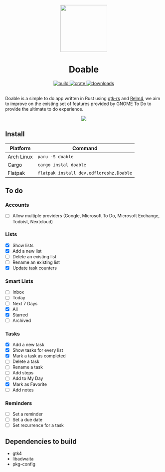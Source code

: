 <div align="center">
  <br>
  <img src="https://raw.githubusercontent.com/edfloreshz/do/main/data/icons/hicolor/scalable/dev.edfloreshz.Doable.svg" width="150" />
  <h1>Doable</h1>
  <a href="https://github.com/edfloreshz/doable/actions/workflows/rust.yml">
    <img src="https://img.shields.io/github/workflow/status/edfloreshz/sensei/Rust?logo=GitHub" alt="build"/>
  </a>
  <a href="https://crates.io/crates/doable">
    <img src="https://img.shields.io/crates/v/doable?label=Doable" alt="crate"/>
  </a>
   <a href="https://crates.io/crates/doable">
    <img src="https://img.shields.io/crates/d/doable" alt="downloads"/>
  </a>
</div>
<br/>

Doable is a simple to do app written in Rust using [gtk-rs](https://gtk-rs.org/) and [Relm4](https://relm4.org/), we aim to improve on the existing set of features
provided by GNOME To Do to provide the ultimate to do experience.

<div align="center">
  <img src="https://user-images.githubusercontent.com/22224438/166165400-5a523df1-b818-4172-9e05-b62662960c31.png"/>
</div>


## Install
| Platform   | Command                                 |
|------------|-----------------------------------------|
| Arch Linux | `paru -S doable`                        |
| Cargo      | `cargo instal doable`                   |
| Flatpak    | `flatpak install dev.edfloreshz.Doable` |

## To do

### Accounts

- [ ] Allow multiple providers (Google, Microsoft To Do, Microsoft Exchange, Todoist, Nextcloud)

### Lists

- [x] Show lists
- [x] Add a new list
- [ ] Delete an existing list
- [ ] Rename an existing list
- [x] Update task counters

### Smart Lists
- [ ] Inbox
- [ ] Today
- [ ] Next 7 Days
- [x] All
- [x] Starred
- [ ] Archived

### Tasks
- [x] Add a new task
- [x] Show tasks for every list
- [x] Mark a task as completed
- [ ] Delete a task
- [ ] Rename a task
- [ ] Add steps
- [ ] Add to My Day
- [x] Mark as Favorite
- [ ] Add notes

### Reminders
- [ ] Set a reminder
- [ ] Set a due date
- [ ] Set recurrence for a task

## Dependencies to build
- gtk4
- libadwaita
- pkg-config
